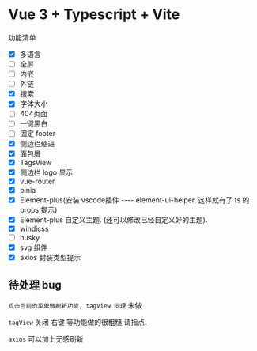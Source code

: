 <!--
 * @Author: your name
 * @Date: 2021-11-22 17:31:39
 * @LastEditTime: 2022-03-16 18:46:46
 * @LastEditors: jack-pearson
 * @Description: 打开koroFileHeader查看配置 进行设置: https://github.com/OBKoro1/koro1FileHeader/wiki/%E9%85%8D%E7%BD%AE
 * @FilePath: /yh-vue3-admin/README.md
-->

# Vue 3 + Typescript + Vite

功能清单

- [x] 多语言
- [ ] 全屏
- [ ] 内嵌
- [ ] 外链
- [x] 搜索
- [x] 字体大小
- [ ] 404页面
- [ ] 一键黑白
- [ ] 固定 footer
- [x] 侧边栏缩进
- [x] 面包屑
- [x] TagsView
- [x] 侧边栏 logo 显示
- [x] vue-router
- [x] pinia
- [x] Element-plus(安装 vscode插件 ---- element-ui-helper, 这样就有了 ts 的 props 提示)
- [x] Element-plus 自定义主题. (还可以修改已经自定义好的主题).
- [x] windicss
- [ ] husky
- [x] svg 组件
- [x] axios 封装类型提示

## 待处理 bug

`点击当前的菜单做刷新功能, tagView 同理` 未做

`tagView` 关闭 右键 等功能做的很粗糙,请指点.

`axios` 可以加上无感刷新

